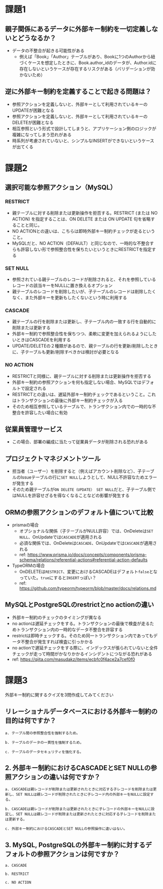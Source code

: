 # 課題1

## 親子関係にあるデータに外部キー制約を一切定義しないとどうなるか？

 - データの不整合が起きる可能性がある
    - 例えば「Book」「Author」テーブルがあり、Bookに1つのAuthorから紐づくケースを想定したときに、Book.author_idのデータが、Author.idに存在しないというケースが存在するリスクがある（バリデーションが効かないため）


## 逆に外部キー制約を定義することで起きる問題は？

 - 参照アクションを定義しないと、外部キーとして利用されているキーのUPDATEが困難となる
 - 参照アクションを定義しないと、外部キーとして利用されているキーのDELETEが困難となる
 - 相互参照という形式で設計してしまうと、アプリケーション側のロジックが複雑になってしまう恐れがある
 - 時系列が考慮されていないと、シンプルなINSERTができないというケースが出てくる



# 課題2


## 選択可能な参照アクション（MySQL）

### RESTRICT
 - 親テーブルに対する削除または更新操作を拒否する。RESTRICT (または NO ACTION) を指定することは、ON DELETE または ON UPDATE 句を省略することと同じ。
 - NO ACTIONとの違いは、こちらは即時外部キー制約チェックが走るということ。
 - MySQLだと、NO ACTION（DEFAULT）と同じなので、一時的な不整合すらも許容しない形で参照整合性を保ちたいというときにRESTRICTを指定する

### SET NULL
 - 参照されている親テーブルのレコードが削除されると、それを参照しているレコードの該当キーをNULLに置き換えるオプション
 - 親テーブルのレコードを削除したいが、子テーブルのレコードは削除したくなく、また外部キーを更新もしたくないという時に利用する

### CASCADE
 - 親テーブルの行を削除または更新し、子テーブル内の一致する行を自動的に削除または更新する
 - 外部キー制約で参照整合性を保ちつつ、柔軟に変更を加えられるようにしたいときはCASCADEを利用する
 - UPDATE/DELETEの２種類があるので、親テーブルの行を更新/削除したときに、子テーブルも更新/削除すべきかは検討が必要となる

### NO ACTION
 - RESTRICTと同様に、親テーブルに対する削除または更新操作を拒否する
 - 外部キー制約の参照アクションを何も指定しない場合、MySQLではデフォルトで設定される
 - RESTRICTとの違いは、遅延外部キー制約チェックであるということ。これはトランザクションの最後に外部キー制約チェックが入る
 - そのため相互参照しているテーブルで、トランザクション内での一時的な不整合を許容したい場合に有効



## 従業員管理サービス
 - この場合、部署の編成に当たって従業員データが削除される恐れがある


## プロジェクトマネジメントツール
 - 担当者（ユーザー）を削除すると（例えばアカウント削除など）、子テーブルのIssueテーブルの行に`SET NULL`しようとして、NULL不許容なためエラーが発生する
 - そのため親テーブルが`ON DELETE（UPDATE） SET NULL`だと、子テーブル側ではNULLを許容せざるを得なくなることなどの影響が発生する


## ORMの参照アクションのデフォルト値について比較
 - prismaの場合
    - オプショナルな関係（子テーブルがNULL許容）では、OnDeleteは`SET NULL`、OnUpdateでは`CASCADE`が適用される
    - 必須な関係では、OnDeleteは`CASCADE`、OnUpdateでは`CASCADE`が適用される
    - ref: https://www.prisma.io/docs/concepts/components/prisma-schema/relations/referential-actions#referential-action-defaults
- TypeORMの場合
    - OnDELETEは`RESTRICT`、変更におけるCASCADEはデフォルト`false`となっていた。`true`にすると`INSERT`っぽい？
    - ref: https://github.com/typeorm/typeorm/blob/master/docs/relations.md

## MySQLとPostgreSQLのrestrictとno actionの違い
 - 外部キー制約のチェックのタイミングが異なる
 - no actionは遅延チェックをする。トランザクションの最後で検査が走るためトランザクション内の一時的なデータ不整合を許容する
 - restrictは即時チェックする。そのため同一トランザクション内であってもデータ不整合が発生すれば検査に引っかかる
 - no actionで遅延チェックをする際に、インデックスが張られていないと全件チェックが走って時間がかなりかかるインシデントにつながる恐れがある
 - ref: https://qiita.com/masudakz/items/ecbfc0f4ace2a7cef0f0


# 課題3

外部キー制約に関するクイズを3問作成してみてください

## リレーショナルデータベースにおける外部キー制約の目的は何ですか？

```
a. テーブル間の参照整合性を強制するため。

b. テーブルのデータの一貫性を強制するため。

c. テーブルのデータセキュリティを強化する。
```

## 2. 外部キー制約におけるCASCADEとSET NULLの参照アクションの違いは何ですか？
```
a. CASCADEは親レコードが削除または更新されたときに対応する子レコードを削除または更新し、SET NULLは親レコードが削除されたときに子レコード内の外部キーをNULLに設定する。

b. CASCADEは親レコードが削除または更新されたときに子レコードの外部キーをNULLに設定し、SET NULLは親レコードが削除または更新されたときに対応する子レコードを削除または更新する。

c. 外部キー制約におけるCASCADEとSET NULLの参照操作に違いはない。
```

## 3. MySQL, PostgreSQLの外部キー制約に対するデフォルトの参照アクションは何ですか？
```
a. CASCADE

b. RESTRICT

c. NO ACTION
```